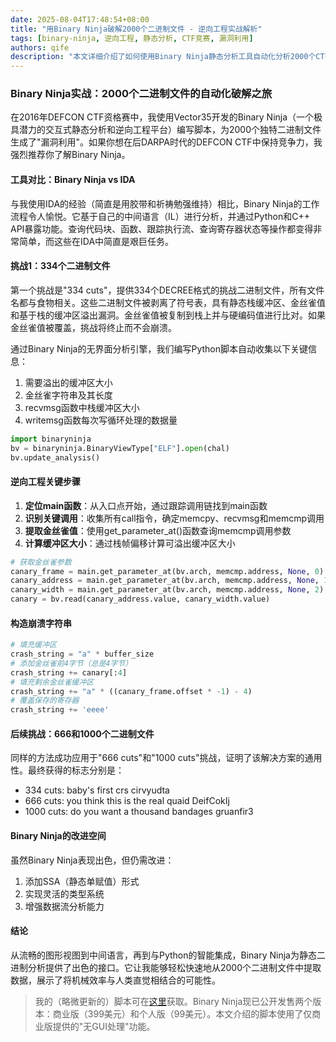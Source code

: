 ```yaml
---
date: 2025-08-04T17:48:54+08:00
title: "用Binary Ninja破解2000个二进制文件 - 逆向工程实战解析"
tags: [binary-ninja, 逆向工程, 静态分析, CTF竞赛, 漏洞利用]
authors: qife
description: "本文详细介绍了如何使用Binary Ninja静态分析工具自动化分析2000个CTF挑战二进制文件，包括逆向工程技巧、自动化脚本编写方法以及如何应对不同保护机制的技术细节。"
---
```


### Binary Ninja实战：2000个二进制文件的自动化破解之旅

在2016年DEFCON CTF资格赛中，我使用Vector35开发的Binary Ninja（一个极具潜力的交互式静态分析和逆向工程平台）编写脚本，为2000个独特二进制文件生成了"漏洞利用"。如果你想在后DARPA时代的DEFCON CTF中保持竞争力，我强烈推荐你了解Binary Ninja。

#### 工具对比：Binary Ninja vs IDA

与我使用IDA的经验（简直是用胶带和祈祷勉强维持）相比，Binary Ninja的工作流程令人愉悦。它基于自己的中间语言（IL）进行分析，并通过Python和C++ API暴露功能。查询代码块、函数、跟踪执行流、查询寄存器状态等操作都变得非常简单，而这些在IDA中简直是艰巨任务。

#### 挑战1：334个二进制文件

第一个挑战是"334 cuts"，提供334个DECREE格式的挑战二进制文件，所有文件名都与食物相关。这些二进制文件被剥离了符号表，具有静态栈缓冲区、金丝雀值和基于栈的缓冲区溢出漏洞。金丝雀值被复制到栈上并与硬编码值进行比对。如果金丝雀值被覆盖，挑战将终止而不会崩溃。

通过Binary Ninja的无界面分析引擎，我们编写Python脚本自动收集以下关键信息：
1. 需要溢出的缓冲区大小
2. 金丝雀字符串及其长度
3. recvmsg函数中栈缓冲区大小
4. writemsg函数每次写循环处理的数据量

```python
import binaryninja
bv = binaryninja.BinaryViewType["ELF"].open(chal)
bv.update_analysis()
```

#### 逆向工程关键步骤

1. **定位main函数**：从入口点开始，通过跟踪调用链找到main函数
2. **识别关键调用**：收集所有call指令，确定memcpy、recvmsg和memcmp调用
3. **提取金丝雀值**：使用get_parameter_at()函数查询memcmp调用参数
4. **计算缓冲区大小**：通过栈帧偏移计算可溢出缓冲区大小

```python
# 获取金丝雀参数
canary_frame = main.get_parameter_at(bv.arch, memcmp.address, None, 0)
canary_address = main.get_parameter_at(bv.arch, memcmp.address, None, 1)
canary_width = main.get_parameter_at(bv.arch, memcmp.address, None, 2)
canary = bv.read(canary_address.value, canary_width.value)
```

#### 构造崩溃字符串

```python
# 填充缓冲区
crash_string = "a" * buffer_size
# 添加金丝雀前4字节（总是4字节）
crash_string += canary[:4]
# 填充剩余金丝雀缓冲区
crash_string += "a" * ((canary_frame.offset * -1) - 4)
# 覆盖保存的寄存器
crash_string += 'eeee'
```

#### 后续挑战：666和1000个二进制文件

同样的方法成功应用于"666 cuts"和"1000 cuts"挑战，证明了该解决方案的通用性。最终获得的标志分别是：
- 334 cuts: baby's first crs cirvyudta
- 666 cuts: you think this is the real quaid DeifCokIj
- 1000 cuts: do you want a thousand bandages gruanfir3

#### Binary Ninja的改进空间

虽然Binary Ninja表现出色，但仍需改进：
1. 添加SSA（静态单赋值）形式
2. 实现灵活的类型系统
3. 增强数据流分析能力

#### 结论

从流畅的图形视图到中间语言，再到与Python的智能集成，Binary Ninja为静态二进制分析提供了出色的接口。它让我能够轻松快速地从2000个二进制文件中提取数据，展示了将机械效率与人类直觉相结合的可能性。

> 我的（略微更新的）脚本可在[这里](https://github.com/trailofbits/binja-ctf)获取。Binary Ninja现已公开发售两个版本：商业版（399美元）和个人版（99美元）。本文介绍的脚本使用了仅商业版提供的"无GUI处理"功能。